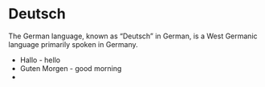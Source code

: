 # Deutsch
The German language, known as “Deutsch” in German, is a West Germanic language primarily spoken in Germany.
* Hallo - hello
* Guten Morgen - good morning
* 
